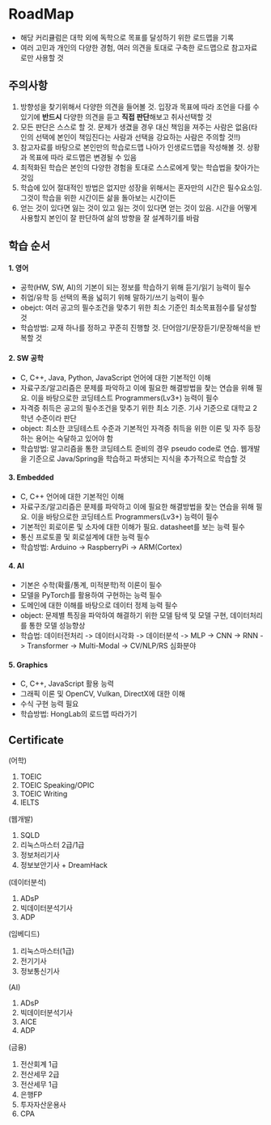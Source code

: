 # RoadMap
- 해당 커리큘럼은 대학 외에 독학으로 목표를 달성하기 위한 로드맵을 기록
- 여러 고민과 개인의 다양한 경험, 여러 의견을 토대로 구축한 로드맵으로 참고자료로만 사용할 것

## 주의사항
1) 방향성을 찾기위해서 다양한 의견을 들어볼 것. 입장과 목표에 따라 조언을 다를 수 있기에 **반드시** 다양한 의견을 듣고 **직접 판단**해보고 취사선택할 것
2) 모든 판단은 스스로 할 것. 문제가 생겼을 경우 대신 책임을 져주는 사람은 없음(타인의 선택에 본인이 책임진다는 사람과 선택을 강요하는 사람은 주의할 것!!)
3) 참고자료를 바탕으로 본인만의 학습로드맵 나아가 인생로드맵을 작성해볼 것. 상황과 목표에 따라 로드맵은 변경될 수 있음
4) 최적화된 학습은 본인의 다양한 경험을 토대로 스스로에게 맞는 학습법을 찾아가는 것임
5) 학습에 있어 절대적인 방법은 없지만 성장을 위해서는 혼자만의 시간은 필수요소임. 그것이 학습을 위한 시간이든 삶을 돌아보는 시간이든
6) 얻는 것이 있다면 잃는 것이 있고 잃는 것이 있다면 얻는 것이 있음. 시간을 어떻게 사용할지 본인이 잘 판단하여 삶의 방향을 잘 설계하기를 바람

## 학습 순서
#### 1. 영어
- 공학(HW, SW, AI)의 기본이 되는 정보를 학습하기 위해 듣기/읽기 능력이 필수
- 취업/유학 등 선택의 폭을 넓히기 위해 말하기/쓰기 능력이 필수
- obejct: 여러 공고의 필수조건을 맞추기 위한 최소 기준인 최소목표점수를 달성할 것
- 학습방법: 교재 하나를 정하고 꾸준히 진행할 것. 단어암기/문장듣기/문장해석을 반복할 것

#### 2. SW 공학
- C, C++, Java, Python, JavaScript 언어에 대한 기본적인 이해
- 자료구조/알고리즘은 문제를 파악하고 이에 필요한 해결방법을 찾는 연습을 위해 필요. 이을 바탕으로한 코딩테스트 Programmers(Lv3+) 능력이 필수
- 자격증 취득은 공고의 필수조건을 맞추기 위한 최소 기준. 기사 기준으로 대학교 2학년 수준이라 판단
- object: 최소한 코딩테스트 수준과 기본적인 자격증 취득을 위한 이론 및 자주 등장하는 용어는 숙달하고 있어야 함
- 학습방법: 알고리즘을 통한 코딩테스트 준비의 경우 pseudo code로 연습. 웹개발을 기준으로 Java/Spring을 학습하고 파생되는 지식을 추가적으로 학습할 것

#### 3. Embedded
- C, C++ 언어에 대한 기본적인 이해
- 자료구조/알고리즘은 문제를 파악하고 이에 필요한 해결방법을 찾는 연습을 위해 필요. 이을 바탕으로한 코딩테스트 Programmers(Lv3+) 능력이 필수
- 기본적인 회로이론 및 소자에 대한 이해가 필요. datasheet를 보는 능력 필수
- 통신 프로토콜 및 회로설계에 대한 능력 필수
- 학습방법: Arduino -> RaspberryPi -> ARM(Cortex)

#### 4. AI
- 기본은 수학(확률/통계, 미적분학)적 이론이 필수
- 모델을 PyTorch를 활용하여 구현하는 능력 필수
- 도메인에 대한 이해를 바탕으로 데이터 정제 능력 필수
- object: 문제별 특징을 파악하여 해결하기 위한 모델 탐색 및 모델 구현, 데이터처리를 통한 모델 성능향상
- 학습법: 데이터전처리 -> 데이터시각화 -> 데이터분석 -> MLP -> CNN -> RNN -> Transformer -> Multi-Modal -> CV/NLP/RS 심화분야

#### 5. Graphics
- C, C++, JavaScript 활용 능력
- 그래픽 이론 및 OpenCV, Vulkan, DirectX에 대한 이해
- 수식 구현 능력 필요
- 학습방법: HongLab의 로드맵 따라가기

## Certificate
(어학)
1. TOEIC
2. TOEIC Speaking/OPIC
3. TOEIC Writing
4. IELTS

(웹개발)
1. SQLD
2. 리눅스마스터 2급/1급
3. 정보처리기사
4. 정보보안기사 + DreamHack

(데이터분석)
1. ADsP
2. 빅데이터분석기사
3. ADP

(임베디드)
1. 리눅스마스터(1급)
2. 전기기사
3. 정보통신기사

(AI)
1. ADsP
2. 빅데이터분석기사
3. AICE
4. ADP

(금융)
1. 전산회계 1급
2. 전산세무 2급
3. 전산세무 1급
4. 은행FP
5. 투자자산운용사
6. CPA

